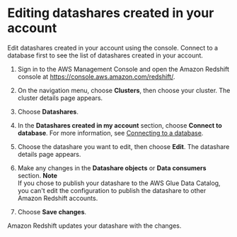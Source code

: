 # Editing datashares created in your account<a name="edit-datashare-console"></a>

Edit datashares created in your account using the console\. Connect to a database first to see the list of datashares created in your account\.

1. Sign in to the AWS Management Console and open the Amazon Redshift console at [https://console\.aws\.amazon\.com/redshift/](https://console.aws.amazon.com/redshift/)\.

1. On the navigation menu, choose **Clusters**, then choose your cluster\. The cluster details page appears\.

1. Choose **Datashares**\.

1. In the **Datashares created in my account** section, choose **Connect to database**\. For more information, see [Connecting to a database](connect-database-console.md)\.

1. Choose the datashare you want to edit, then choose **Edit**\. The datashare details page appears\.

1. Make any changes in the **Datashare objects** or **Data consumers** section\.
**Note**  
If you chose to publish your datashare to the AWS Glue Data Catalog, you can't edit the configuration to publish the datashare to other Amazon Redshift accounts\.

1. Choose **Save changes**\.

Amazon Redshift updates your datashare with the changes\.